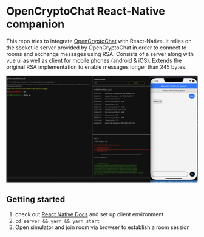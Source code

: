 # OpenCryptoChat React-Native companion

This repo tries to integrate [OpenCryptoChat](https://github.com/triestpa/Open-Cryptochat) with React-Native.
It relies on the socket.io server provided by OpenCryptoChat in order to connect to rooms and exchange messages using RSA. Consists of a server along with vue ui as well as client for mobile phones (android & iOS). Extends the original RSA implementation to enable messages longer than 245 bytes.

![Screenshot](https://github.com/mchl18/ReactNativeOpenCryptochat/blob/main/client/demo.png)


## Getting started

1. check out [React Native Docs](https://reactnative.dev/docs/environment-setup) and set up client environment
2. `cd server && yarn && yarn start`
3. Open simulator and join room via browser to establish a room session

